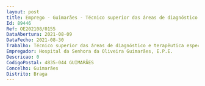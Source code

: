 ```yaml
--- 
layout: post
title: Emprego - Guimarães - Técnico superior das áreas de diagnóstico e terapêutica especialista
Id: 89446
Ref: OE202108/0155
DataAbertura: 2021-08-09
DataFecho: 2021-08-30
Trabalho: Técnico superior das áreas de diagnóstico e terapêutica especialista
Empregador: Hospital da Senhora da Oliveira Guimarães, E.P.E.
Descricao: 0
CodigoPostal: 4835-044 GUIMARÃES
Concelho: Guimarães
Distrito: Braga
--- 
```

